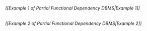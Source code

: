 ###### *[[Example 1 of Partial Functional Dependency DBMS|Example 1]]*
###### *[[Example 2 of Partial Functional Dependency DBMS|Example 2]]*
